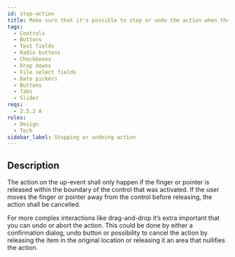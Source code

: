 ```yaml
---
id: stop-action
title: Make sure that it's possible to stop or undo the action when the action is triggered on the up-event
tags:
  - Controls
  - Buttons
  - Text fields
  - Radio buttons
  - Checkboxes
  - Drop downs
  - File select fields
  - Date pickers
  - Buttons
  - Tabs
  - Slider
reqs:
  - 2.5.2 A
roles:
  - Design
  - Tech
sidebar_label: Stopping or undoing action
---
```


## Description

The action on the up-event shall only happen if the finger or pointer is released within the boundary of the control that was activated. If the user moves the finger or pointer away from the control before releasing, the action shall be cancelled.

For more complex interactions like drag-and-drop it’s extra important that you can undo or abort the action. This could be done by either a confirmation dialog, undo button or possibility to cancel the action by releasing the item in the original location or releasing it an area that nullifies the action.
